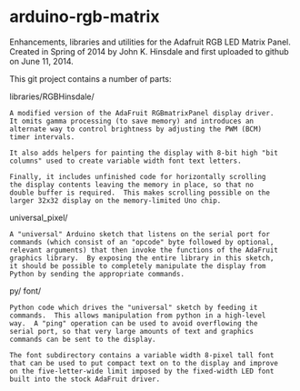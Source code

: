 
arduino-rgb-matrix
==================

Enhancements, libraries and utilities for the Adafruit RGB LED Matrix
Panel.  Created in Spring of 2014 by John K. Hinsdale and first
uploaded to github on June 11, 2014.

This git project contains a number of parts:

libraries/RGBHinsdale/

    A modified version of the AdaFruit RGBmatrixPanel display driver.
    It omits gamma processing (to save memory) and introduces an
    alternate way to control brightness by adjusting the PWM (BCM)
    timer intervals.

    It also adds helpers for painting the display with 8-bit high "bit
    columns" used to create variable width font text letters.

    Finally, it includes unfinished code for horizontally scrolling
    the display contents leaving the memory in place, so that no
    double buffer is required.  This makes scrolling possible on the
    larger 32x32 display on the memory-limited Uno chip.

universal_pixel/

    A "universal" Arduino sketch that listens on the serial port for
    commands (which consist of an "opcode" byte followed by optional,
    relevant arguments) that then invoke the functions of the AdaFruit
    graphics library.  By exposing the entire library in this sketch,
    it should be possible to completely manipulate the display from
    Python by sending the appropriate commands.

py/
font/

    Python code which drives the "universal" sketch by feeding it
    commands.  This allows manipulation from python in a high-level
    way.  A "ping" operation can be used to avoid overflowing the
    serial port, so that very large amounts of text and graphics
    commands can be sent to the display.

    The font subdirectory contains a variable width 8-pixel tall font
    that can be used to put compact text on to the display and improve
    on the five-letter-wide limit imposed by the fixed-width LED font
    built into the stock AdaFruit driver.
